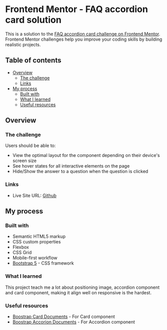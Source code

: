 # Frontend Mentor - FAQ accordion card solution

This is a solution to the [FAQ accordion card challenge on Frontend Mentor](https://www.frontendmentor.io/challenges/faq-accordion-card-XlyjD0Oam). Frontend Mentor challenges help you improve your coding skills by building realistic projects.

## Table of contents

- [Overview](#overview)
  - [The challenge](#the-challenge)
  - [Links](#links)
- [My process](#my-process)
  - [Built with](#built-with)
  - [What I learned](#what-i-learned)
  - [Useful resources](#useful-resources)

## Overview

### The challenge

Users should be able to:

- View the optimal layout for the component depending on their device's screen size
- See hover states for all interactive elements on the page
- Hide/Show the answer to a question when the question is clicked

### Links

- Live Site URL: [Github](https://pleum3410.github.io/frontend-mentor-projects/faq-accordion-card-main/)

## My process

### Built with

- Semantic HTML5 markup
- CSS custom properties
- Flexbox
- CSS Grid
- Mobile-first workflow
- [Bootstrap 5](https://getbootstrap.com/) - CSS framework

### What I learned

This project teach me a lot about positioning image, accordion component and card component, making it align well on responsive is the hardest.

### Useful resources

- [Boostrap Card Documents](https://getbootstrap.com/docs/4.3/components/card/) - For Card component
- [Boostrap Accorion Documents](https://getbootstrap.com/docs/5.0/components/accordion/) - For Accordion component
